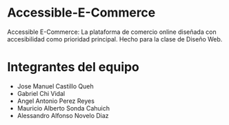 # Accessible-E-Commerce
Accessible E-Commerce: La plataforma de comercio online diseñada con accesibilidad como prioridad principal. Hecho para la clase de Diseño Web.


# Integrantes del equipo
- Jose Manuel Castillo Queh
- Gabriel Chi Vidal
- Angel Antonio Perez Reyes
- Mauricio Alberto Sonda Cahuich
- Alessandro Alfonso Novelo Diaz